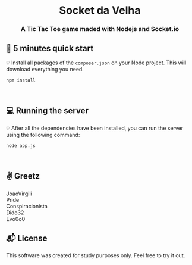 

<h1 align="center">
  Socket da Velha
</h1>

<h3 align="center">
    A Tic Tac Toe game maded with Nodejs and Socket.io
</h3> 




## :rocket: 5 minutes quick start

:bulb: Install all packages of the `composer.json` on your Node project. This will download everything you need.

```
npm install
```
<br>

## :computer: Running the server

:bulb: After all the dependencies have been installed, you can run the server using the following command:
```
node app.js
```

<br>

## :v: Greetz 


JoaoVirgili<br>
Pride<br>
Conspiracionista<br>
Dido32<br>
Evo0o0<br>



## :mailbox_with_mail: License 

This software was created for study purposes only. Feel free to try it out.



